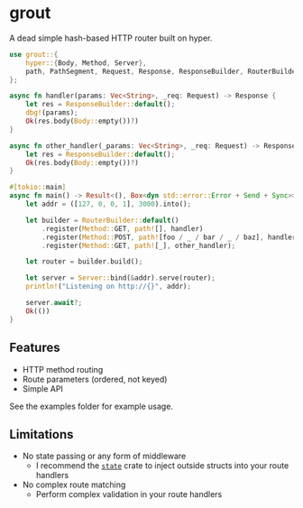 # grout

A dead simple hash-based HTTP router built on hyper.

```rs
use grout::{
	hyper::{Body, Method, Server},
	path, PathSegment, Request, Response, ResponseBuilder, RouterBuilder,
};

async fn handler(params: Vec<String>, _req: Request) -> Response {
	let res = ResponseBuilder::default();
	dbg!(params);
	Ok(res.body(Body::empty())?)
}

async fn other_handler(_params: Vec<String>, _req: Request) -> Response {
	let res = ResponseBuilder::default();
	Ok(res.body(Body::empty())?)
}

#[tokio::main]
async fn main() -> Result<(), Box<dyn std::error::Error + Send + Sync>> {
	let addr = ([127, 0, 0, 1], 3000).into();

	let builder = RouterBuilder::default()
		.register(Method::GET, path![], handler)
		.register(Method::POST, path![foo / _ / bar / _ / baz], handler)
		.register(Method::GET, path![_], other_handler);

	let router = builder.build();

	let server = Server::bind(&addr).serve(router);
	println!("Listening on http://{}", addr);

	server.await?;
	Ok(())
}

```

## Features

- HTTP method routing
- Route parameters (ordered, not keyed)
- Simple API

See the examples folder for example usage.

## Limitations

- No state passing or any form of middleware
	- I recommend the [`state`](https://github.com/SergioBenitez/state) crate to inject outside
		structs into your route handlers
- No complex route matching
	- Perform complex validation in your route handlers

